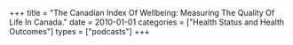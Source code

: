 +++
title = "The Canadian Index Of Wellbeing: Measuring The Quality Of Life In Canada."
date = 2010-01-01
categories = ["Health Status and Health Outcomes"]
types = ["podcasts"]
+++

